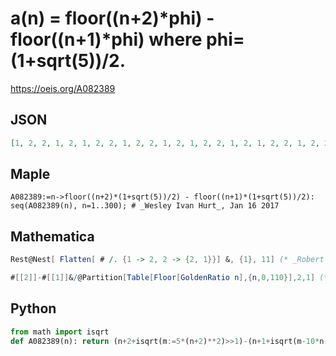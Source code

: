 # a\(n\) \= floor\(\(n\+2\)\*phi\) \- floor\(\(n\+1\)\*phi\) where phi\=\(1\+sqrt\(5\)\)/2\.
https://oeis.org/A082389
## JSON
```JSON
[1, 2, 2, 1, 2, 1, 2, 2, 1, 2, 2, 1, 2, 1, 2, 2, 1, 2, 1, 2, 2, 1, 2, 2, 1, 2, 1, 2, 2, 1, 2, 2, 1, 2, 1, 2, 2, 1, 2, 1, 2, 2, 1, 2, 2, 1, 2, 1, 2, 2, 1, 2, 1, 2, 2, 1, 2, 2, 1, 2, 1, 2, 2, 1, 2, 2, 1, 2, 1, 2, 2, 1, 2, 1, 2, 2, 1, 2, 2, 1, 2, 1, 2, 2, 1, 2, 2, 1, 2, 1, 2, 2, 1, 2, 1, 2, 2, 1, 2, 2, 1, 2, 1, 2, 2]
```
## Maple
```Maple
A082389:=n->floor((n+2)*(1+sqrt(5))/2) - floor((n+1)*(1+sqrt(5))/2): seq(A082389(n), n=1..300); # _Wesley Ivan Hurt_, Jan 16 2017
```
## Mathematica
```Mathematica
Rest@Nest[ Flatten[ # /. {1 -> 2, 2 -> {2, 1}}] &, {1}, 11] (* _Robert G. Wilson v_, Jan 26 2006 *)
```
```Mathematica
#[[2]]-#[[1]]&/@Partition[Table[Floor[GoldenRatio n],{n,0,110}],2,1] (* _Harvey P. Dale_, Sep 04 2019 *)
```
## Python
```Python
from math import isqrt
def A082389(n): return (n+2+isqrt(m:=5*(n+2)**2)>>1)-(n+1+isqrt(m-10*n-15)>>1) # _Chai Wah Wu_, Aug 29 2022
```
